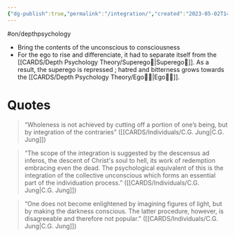 ```yaml
---
{"dg-publish":true,"permalink":"/integration/","created":"2023-05-02T14:17:01.080+02:00","updated":"2023-05-02T14:44:52.623+02:00"}
---
```


#on/depthpsychology 

- Bring the contents of the unconscious to consciousness 
- For the ego to rise and differenciate, it had to separate itself from the [[CARDS/Depth Psychology Theory/Superego👹\|Superego👹]]. As a result, the superego is repressed ; hatred and bitterness grows towards the [[CARDS/Depth Psychology Theory/Ego🙋‍♂️\|Ego🙋‍♂️]]. 

# Quotes 
> “Wholeness is not achieved by cutting off a portion of one’s being, but by integration of the contraries” ([[CARDS/Individuals/C.G. Jung\|C.G. Jung]])

> “The scope of the integration is suggested by the descensus ad inferos, the descent of Christ's soul to hell, its work of redemption embracing even the dead. The psychological equivalent of this is the integration of the collective unconscious which forms an essential part of the individuation process.” ([[CARDS/Individuals/C.G. Jung\|C.G. Jung]])

> “One does not become enlightened by imagining figures of light, but by making the darkness conscious. The latter procedure, however, is disagreeable and therefore not popular.” ([[CARDS/Individuals/C.G. Jung\|C.G. Jung]])